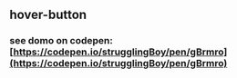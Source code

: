 ## hover-button
### see domo on codepen: [https://codepen.io/strugglingBoy/pen/gBrmro](https://codepen.io/strugglingBoy/pen/gBrmro) 